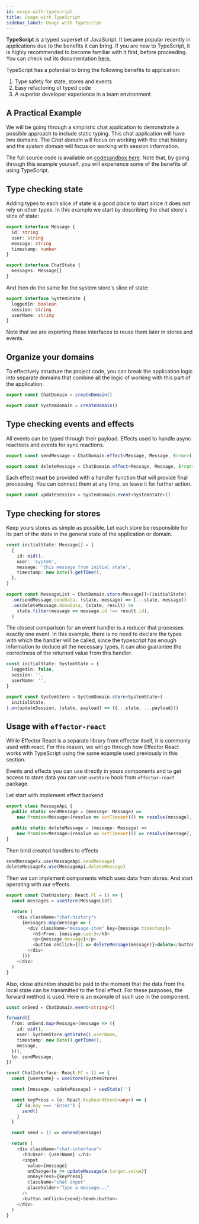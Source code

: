 ```yaml
---
id: usage-with-typescript
title: Usage with TypeScript
sidebar_label: Usage with TypeScript
---
```


**TypeScript** is a typed superset of JavaScript. It became popular
recently in applications due to the benefits it can bring. If you are new to
TypeScript, it is highly recommended to become familiar with it first, before
proceeding. You can check out its documentation
[here.](https://www.typescriptlang.org/docs/handbook/typescript-in-5-minutes.html)

TypeScript has a potential to bring the following benefits to application:

1. Type safety for state, stores and events
2. Easy refactoring of typed code
3. A superior developer experience in a team environment

## A Practical Example

We will be going through a simplistic chat application to demonstrate a
possible approach to include static typing. This chat application will have
two domains. The _Chat domain_ will focus on working with the chat history and
the _system domain_ will focus on working with session information.

The full source code is available on
[codesandbox here](https://codesandbox.io/s/github/Laiff/react-ts-effector-example).
Note that, by going through this example yourself, you will experience some of
the benefits of using TypeScript.

## Type checking state

Adding types to each slice of state is a good place to start since it does
not rely on other types. In this example we start by describing
the chat store's slice of state:

```typescript title="src/effector/chat/types.ts"
export interface Message {
  id: string
  user: string
  message: string
  timestamp: number
}

export interface ChatState {
  messages: Message[]
}
```

And then do the same for the system store's slice of state:

```typescript title="src/effector/chat/types.ts"
export interface SystemState {
  loggedIn: boolean
  session: string
  userName: string
}
```

Note that we are exporting these interfaces to reuse them later in stores and
events.

## Organize your domains

To effectively structure the project code, you can break the application
logic into separate domains that combine all the logic of working with this
part of the application.

```typescript title="src/effector/chat/domain.ts"
export const ChatDomain = createDomain()
```

```typescript title="src/effector/system/domain.ts"
export const SystemDomain = createDomain()
```

## Type checking events and effects

All events can be typed through their payload. Effects used to handle async
reactions and events for sync reactions.

```typescript title="src/effector/chat/events.ts"
export const sendMessage = ChatDomain.effect<Message, Message, Error>()

export const deleteMessage = ChatDomain.effect<Message, Message, Error>()
```

Each effect must be provided with a handler function that will provide final
processing. You can connect them at any time, so leave it for further action.

```typescript title="src/effector/system/events.ts"
export const updateSession = SystemDomain.event<SystemState>()
```

## Type checking for stores

Keep yours stores as simple as possible. Let each store be responsible for its
part of the state in the general state of the application or domain.

```typescript title="src/effector/chat/store.ts"
const initialState: Message[] = [
  {
    id: oid(),
    user: 'system',
    message: 'this message from initial state',
    timestamp: new Date().getTime(),
  },
]

export const MessageList = ChatDomain.store<Message[]>(initialState)
  .on(sendMessage.doneData, (state, message) => [...state, message])
  .on(deleteMessage.doneData, (state, result) =>
    state.filter(message => message.id !== result.id),
  )
```

The closest comparison for an event handler is a reducer that processes exactly
one event. In this example, there is no need to declare the types with which
the handler will be called, since the typescript has enough information to deduce
all the necessary types, it can also guarantee the correctness of the returned
value from this handler.

```typescript title="src/effector/system/store.ts"
const initialState: SystemState = {
  loggedIn: false,
  session: '',
  userName: '',
}

export const SystemStore = SystemDomain.store<SystemState>(
  initialState,
).on(updateSession, (state, payload) => ({...state, ...payload}))
```

## Usage with `effector-react`

While Effector React is a separate library from effector itself, it is commonly
used with react. For this reason, we will go through how Effector React
works with TypeScript using the same example used previously in this section.

Events and effects you can use directly in yours components and to get access
to store data you can use `useStore` hook from `effector-react` package.

Let start with implement effect backend

```typescript title="src/api/MessageApi.ts"
export class MessageApi {
  public static sendMessage = (message: Message) =>
    new Promise<Message>(resolve => setTimeout(() => resolve(message), 2000))

  public static deleteMessage = (message: Message) =>
    new Promise<Message>(resolve => setTimeout(() => resolve(message), 2000))
}
```

Then bind created handlers to effects

```typescript title="src/index.tsx"
sendMessageFx.use(MessageApi.sendMessage)
deleteMessageFx.use(MessageApi.deleteMessage)
```

Then we can implement components which uses data from stores. And start
operating with our effects.

```typescript jsx title="src/ChatHistory.tsx"
export const ChatHistory: React.FC = () => {
  const messages = useStore(MessageList)

  return (
    <div className="chat-history">
      {messages.map(message => (
        <div className="message-item" key={message.timestamp}>
          <h3>From: {message.user}</h3>
          <p>{message.message}</p>
          <button onClick={() => deleteMessage(message)}>delete</button>
        </div>
      ))}
    </div>
  )
}
```

Also, close attention should be paid to the moment that the data from the
local state can be transmitted to the final effect. For these purposes,
the forward method is used. Here is an example of such use in the component.

```typescript jsx title="src/ChatInterface.tsx"
const onSend = ChatDomain.event<string>()

forward({
  from: onSend.map<Message>(message => ({
    id: oid(),
    user: SystemStore.getState().userName,
    timestamp: new Date().getTime(),
    message,
  })),
  to: sendMessage,
})

const ChatInterface: React.FC = () => {
  const {userName} = useStore(SystemStore)

  const [message, updateMessage] = useState('')

  const keyPress = (e: React.KeyboardEvent<any>) => {
    if (e.key === 'Enter') {
      send()
    }
  }

  const send = () => onSend(message)

  return (
    <div className="chat-interface">
      <h3>User: {userName} </h3>
      <input
        value={message}
        onChange={e => updateMessage(e.target.value)}
        onKeyPress={keyPress}
        className="chat-input"
        placeholder="Type a message..."
      />
      <button onClick={send}>Send</button>
    </div>
  )
}
```
